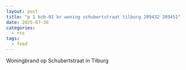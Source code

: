 ```yaml
---
layout: post
title: "p 1 bzb-01 br woning schubertstraat tilburg 209432 209451"
date: 2025-07-30
categories: 
  - rss
tags: 
  - feed
---
```


Woningbrand op Schubertstraat in Tilburg
